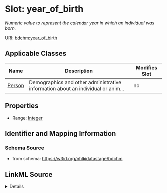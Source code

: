 # Slot: year_of_birth


_Numeric value to represent the calendar year in which an individual was born._



URI: [bdchm:year_of_birth](bdchm:year_of_birth)



<!-- no inheritance hierarchy -->




## Applicable Classes

| Name | Description | Modifies Slot |
| --- | --- | --- |
[Person](Person.md) | Demographics and other administrative information about an individual or anim... |  no  |







## Properties

* Range: [Integer](Integer.md)





## Identifier and Mapping Information







### Schema Source


* from schema: https://w3id.org/nhlbidatastage/bdchm




## LinkML Source

<details>
```yaml
name: year_of_birth
description: Numeric value to represent the calendar year in which an individual was
  born.
from_schema: https://w3id.org/nhlbidatastage/bdchm
rank: 1000
alias: year_of_birth
owner: Person
domain_of:
- Person
range: integer

```
</details>